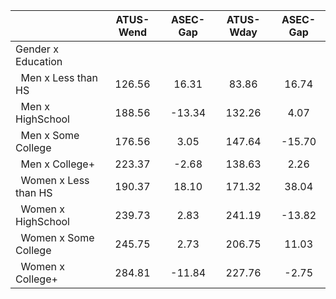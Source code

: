 
|                      |    ATUS-Wend |     ASEC-Gap |    ATUS-Wday |     ASEC-Gap |
| -------------------- | :----------: | :----------: | :----------: | :----------: |
| Gender x Education   |              |              |              |              |
| &nbsp;&nbsp;Men x Less than HS |       126.56 |        16.31 |        83.86 |        16.74 |
| &nbsp;&nbsp;Men x HighSchool |       188.56 |       -13.34 |       132.26 |         4.07 |
| &nbsp;&nbsp;Men x Some College |       176.56 |         3.05 |       147.64 |       -15.70 |
| &nbsp;&nbsp;Men x College+ |       223.37 |        -2.68 |       138.63 |         2.26 |
| &nbsp;&nbsp;Women x Less than HS |       190.37 |        18.10 |       171.32 |        38.04 |
| &nbsp;&nbsp;Women x HighSchool |       239.73 |         2.83 |       241.19 |       -13.82 |
| &nbsp;&nbsp;Women x Some College |       245.75 |         2.73 |       206.75 |        11.03 |
| &nbsp;&nbsp;Women x College+ |       284.81 |       -11.84 |       227.76 |        -2.75 |

